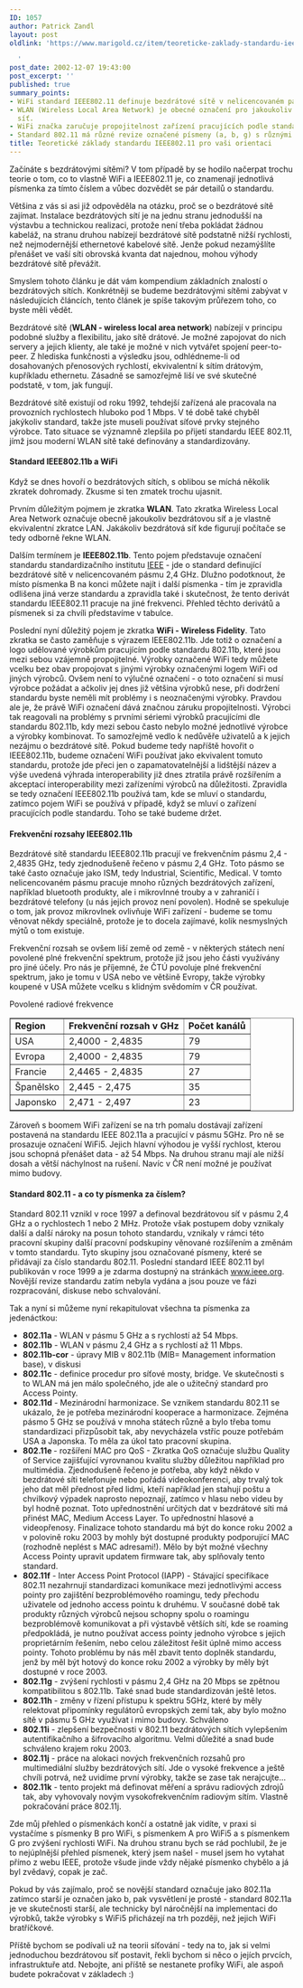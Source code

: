 ```yaml
---
ID: 1057
author: Patrick Zandl
layout: post
oldlink: 'https://www.marigold.cz/item/teoreticke-zaklady-standardu-ieee802-11-pro-vasi-orientaci

  '
post_date: 2002-12-07 19:43:00
post_excerpt: ''
published: true
summary_points:
- WiFi standard IEEE802.11 definuje bezdrátové sítě v nelicencovaném pásmu 2,4 GHz.
- WLAN (Wireless Local Area Network) je obecné označení pro jakoukoliv bezdrátovou
  síť.
- WiFi značka zaručuje propojitelnost zařízení pracujících podle standardu 802.11b.
- Standard 802.11 má různé revize označené písmeny (a, b, g) s různými vlastnostmi.
title: Teoretické základy standardu IEEE802.11 pro vaši orientaci
---
```


Začínáte s bezdrátovými sítěmi? V tom případě by se hodilo načerpat trochu teorie o tom, co to vlastně WiFi a IEEE802.11 je, co znamenají jednotlivá písmenka za tímto číslem a vůbec dozvědět se pár detailů o standardu.<!--more--><p>
Většina z vás si asi již odpověděla na otázku, proč se o bezdrátové sítě zajímat. Instalace bezdrátových sítí je na jednu stranu jednodušší na výstavbu a technickou realizaci, protože není třeba pokládat žádnou kabeláž, na stranu druhou nabízejí bezdrátové sítě podstatně nižší rychlosti, než nejmodernější ethernetové kabelové sítě. Jenže pokud nezamýšlíte přenášet ve vaší síti obrovská kvanta dat najednou, mohou výhody bezdrátové sítě převážit. </p>

<p>
Smyslem tohoto článku je dát vám kompendium základních znalostí o bezdrátových sítích. Konkrétněji se budeme bezdrátovými sítěmi zabývat v následujících článcích, tento článek je spíše takovým průřezem toho, co byste měli vědět. </p>

<p>
Bezdrátové sítě (<STRONG>WLAN - wireless local area network</STRONG>) nabízejí v principu podobné služby a flexibilitu, jako sítě drátové. Je možné zapojovat do nich servery a jejich klienty, ale také je možné v nich vytvářet spojení peer-to-peer. Z hlediska funkčnosti a výsledku jsou, odhlédneme-li od dosahovaných přenosových rychlostí, ekvivalentní k sítím drátovým, kupříkladu ethernetu. Zásadně se samozřejmě liší ve své skutečné podstatě, v tom, jak fungují. </p>

<p>
Bezdrátové sítě existují od roku 1992, tehdejší zařízená ale pracovala na provozních rychlostech hluboko pod 1 Mbps. V té době také chyběl jakýkoliv standard, takže jste museli používat síťové prvky stejného výrobce. Tato situace se významně zlepšila po přijetí standardu IEEE 802.11, jímž jsou moderní WLAN sítě také definovány a standardizovány. </p>

<H4>Standard IEEE802.11b a WiFi</H4>
<p>
Když se dnes hovoří o bezdrátových sítích, s oblibou se míchá několik zkratek dohromady. Zkusme si ten zmatek trochu ujasnit. </p>

<p>
Prvním důležitým pojmem je zkratka <STRONG>WLAN</STRONG>. Tato zkratka Wireless Local Area Network označuje obecně jakoukoliv bezdrátovou síť a je vlastně ekvivalentní zkratce LAN. Jakákoliv bezdrátová síť kde figurují počítače se tedy odborně řekne WLAN.</p>

<p>
Dalším termínem je <STRONG>IEEE802.11b</STRONG>. Tento pojem představuje označení standardu standardizačního institutu <A href="http://www.ieee.org/" target=_blank>IEEE</A> - jde o standard definující bezdrátové sítě v nelicencovaném pásmu 2,4 GHz. Dlužno podotknout, že místo písmenka B na konci můžete najít i další písmenka - tím je zpravidla odlišena jiná verze standardu a zpravidla také i skutečnost, že tento derivát standardu IEEE802.11 pracuje na jiné frekvenci. Přehled těchto derivátů a písmenek si za chvíli představíme v tabulce. </p>

<p>
Poslední nyní důležitý pojem je zkratka <STRONG>WiFi - Wireless Fidelity</STRONG>. Tato zkratka se často zaměňuje s výrazem IEEE802.11b. Jde totiž o označení a logo udělované výrobkům pracujícím podle standardu 802.11b, které jsou mezi sebou vzájemně propojitelné. Výrobky označené WiFi tedy můžete vcelku bez obav propojovat s jinými výrobky označenými logem WiFi od jiných výrobců. Ovšem není to výlučné označení - o toto označení si musí výrobce požádat a ačkoliv jej dnes již většina výrobků nese, při dodržení standardu byste neměli mít problémy i s neoznačenými výrobky. Pravdou ale je, že právě WiFi označení dává značnou záruku propojitelnosti. Výrobci tak reagovali na problémy s prvními sériemi výrobků pracujícími dle standardu 802.11b, kdy mezi sebou často nebylo možné jednotlivé výrobce a výrobky kombinovat. To samozřejmě vedlo k nedůvěře uživatelů a k jejich nezájmu o bezdrátové sítě. Pokud budeme tedy napříště hovořit o IEEE802.11b, budeme označení WiFi používat jako ekvivalent tomuto standardu, protože jde přeci jen o zapamatovatelnější a lidštější název a výše uvedená výhrada interoperability již dnes ztratila právě rozšířením a akceptací interoperability mezi zařízeními výrobců na důležitosti. Zpravidla se tedy označení IEEE802.11b používá tam, kde se mluví o standardu, zatímco pojem WiFi se používá v případě, když se mluví o zařízení pracujících podle standardu. Toho se také budeme držet. </p>

<H4>Frekvenční rozsahy IEEE802.11b</H4>
<p>
Bezdrátové sítě standardu IEEE802.11b pracují ve frekvenčním pásmu 2,4 - 2,4835 GHz, tedy zjednodušeně řečeno v pásmu 2,4 GHz. Toto pásmo se také často označuje jako ISM, tedy Industrial, Scientific, Medical. V tomto nelicencovaném pásmu pracuje mnoho různých bezdrátových zařízení, například bluetooth produkty, ale i mikrovlnné trouby a v zahraničí i bezdrátové telefony (u nás jejich provoz není povolen). Hodně se spekuluje o tom, jak provoz mikrovlnek ovlivňuje WiFi zařízení - budeme se tomu věnovat někdy speciálně, protože je to docela zajímavé, kolik nesmyslných mýtů o tom existuje. 
<p>

<p>
Frekvenční rozsah se ovšem liší země od země - v některých státech není povolené plné frekvenční spektrum, protože již jsou jeho části využívány pro jiné účely. Pro nás je příjemné, že ČTÚ povoluje plné frekvenční spektrum, jako je tomu v USA nebo ve většině Evropy, takže výrobky koupené v USA můžete vcelku s klidným svědomím v ČR používat. </p>

<p>
Povolené radiové frekvence</p>

<TABLE width=450 border=1>
<TBODY>
<TR>
<TD><STRONG>Region</STRONG></TD>
<TD><STRONG>Frekvenční rozsah v GHz</STRONG></TD>
<TD><STRONG>Počet kanálů</STRONG></TD></TR>
<TR>
<TD>USA</TD>
<TD>2,4000 - 2,4835</TD>
<TD>79</TD></TR>
<TR>
<TD>Evropa</TD>
<TD>2,4000 - 2,4835</TD>
<TD>79</TD></TR>
<TR>
<TD>Francie</TD>
<TD>2,4465 - 2,4835</TD>
<TD>27</TD></TR>
<TR>
<TD>Španělsko</TD>
<TD>2,445 - 2,475</TD>
<TD>35</TD></TR>
<TR>
<TD>Japonsko</TD>
<TD>2,471 - 2,497</TD>
<TD>23</TD></TR></TBODY></TABLE>
<p>
Zároveň s boomem WiFi zařízení se na trh pomalu dostávají zařízení postavená na standardu IEEE 802.11a a pracující v pásmu 5GHz. Pro ně se prosazuje označení WiFi5. Jejich hlavní výhodou je vyšší rychlost, kterou jsou schopná přenášet data - až 54 Mbps. Na druhou stranu mají ale nižší dosah a větší náchylnost na rušení. Navíc v ČR není možné je používat mimo budovy.</p>

<H4>Standard 802.11 - a co ty písmenka za číslem?</H4>
<p>
Standard 802.11 vznikl v roce 1997 a definoval bezdrátovou síť v pásmu 2,4 GHz a o rychlostech 1 nebo 2 MHz. Protože však postupem doby vznikaly další a další nároky na posun tohoto standardu, vznikaly v rámci této pracovní skupiny další pracovní podskupiny věnované rozšířením a změnám v tomto standardu. Tyto skupiny jsou označované písmeny, které se přidávají za číslo standardu 802.11. Poslední standard IEEE 802.11 byl publikován v roce 1999 a je zdarma dostupný na stránkách <A href="http://www.ieee.org/">www.ieee.org</A>. Novější revize standardu zatím nebyla vydána a jsou pouze ve fázi rozpracování, diskuse nebo schvalování. </p>

<p>
Tak a nyní si můžeme nyní rekapitulovat všechna ta písmenka za jedenáctkou:</p>

<UL>
<LI><STRONG>802.11a</STRONG> - WLAN v pásmu 5 GHz a s rychlostí až 54 Mbps. 
<LI><STRONG>802.11b</STRONG> - WLAN v pásmu 2,4 GHz a s rychlostí až 11 Mbps. 
<LI><STRONG>802.11b-cor</STRONG> - úpravy MIB v 802.11b (MIB= Management information base), v diskusi 
<LI><STRONG>802.11c</STRONG> - definice procedur pro síťové mosty, bridge. Ve skutečnosti s to WLAN má jen málo společného, jde ale o užitečný standard pro Access Pointy. 
<LI><STRONG>802.11d</STRONG> - Mezinárodní harmonizace. Se vznikem standardu 802.11 se ukázalo, že je potřeba mezinárodní kooperace a harmonizace. Zejména pásmo 5 GHz se používá v mnoha státech různě a bylo třeba tomu standardizaci přizpůsobit tak, aby nevycházela vstříc pouze potřebám USA a Japonska. To měla za úkol tato pracovní skupina. 
<LI><STRONG>802.11e </STRONG>- rozšíření MAC pro QoS - Zkratka QoS označuje službu Quality of Service zajišťující vyrovnanou kvalitu služby důležitou například pro multimédia. Zjednodušeně řečeno je potřeba, aby když někdo v bezdrátové síti telefonuje nebo pořádá videokonferenci, aby trvalý tok jeho dat měl přednost před lidmi, kteří například jen stahují poštu a chvilkový výpadek naprosto nepoznají, zatímco v hlasu nebo videu by byl hodně poznat. Toto upřednostnění určitých dat v bezdrátové síti má přinést MAC, Medium Access Layer. To upřednostní hlasové a videopřenosy. Finalizace tohoto standardu má být do konce roku 2002 a v polovině roku 2003 by mohly být dostupné produkty podporující MAC (rozhodně neplést s MAC adresami!). Mělo by být možné všechny Access Pointy upravit updatem firmware tak, aby splňovaly tento standard. 
<LI><STRONG>802.11f</STRONG> - Inter Access Point Protocol (IAPP) - Stávající specifikace 802.11 nezahrnují standardizaci komunikace mezi jednotlivými access pointy pro zajištění bezproblémového roamingu, tedy přechodu uživatele od jednoho access pointu k druhému. V současné době tak produkty různých výrobců nejsou schopny spolu o roamingu bezproblémově komunikovat a při výstavbě větších sítí, kde se roaming předpokládá, je nutno používat access pointy jednoho výrobce s jejich proprietárním řešením, nebo celou záležitost řešit úplně mimo access pointy. Tohoto problému by nás měl zbavit tento doplněk standardu, jenž by měl být hotový do konce roku 2002 a výrobky by měly být dostupné v roce 2003. 
<LI><STRONG>802.11g</STRONG> - zvýšení rychlosti v pásmu 2,4 GHz na 20 Mbps se zpětnou kompatibilitou s 802.11b. Také snad bude standardizován ještě letos. 
<LI><STRONG>802.11h</STRONG> - změny v řízení přístupu k spektru 5GHz, které by měly relektovat připomínky regulátorů evropských zemí tak, aby bylo možno sítě v pásmu 5 GHz využívat i mimo budovy. Schváleno 
<LI><STRONG>802.11i</STRONG> - zlepšení bezpečnosti v 802.11 bezdrátových sítích vylepšením autentifikačního a šifrovacího algoritmu. Velmi důležité a snad bude schváleno krajem roku 2003. 
<LI><STRONG>802.11j</STRONG> - práce na alokaci nových frekvenčních rozsahů pro multimediální služby bezdrátových sítí. Jde o vysoké frekvence a ještě chvíli potrvá, než uvidíme první výrobky, takže se zase tak nerajcujte&#8230; 
<LI><STRONG>802.11k</STRONG> - tento projekt má definovat měření a správu radiových zdrojů tak, aby vyhovovaly novým vysokofrekvenčním radiovým sítím. Vlastně pokračování práce 802.11j. </LI></UL>
<p>
Zde můj přehled o písmenkách končí a ostatně jak vidíte, v praxi si vystačíme s písmenky B pro WiFi, s písmenkem A pro WiFi5 a s písmenkem G pro zvýšení rychlosti WiFi. Na druhou stranu bych se rád pochlubil, že je to nejúplnější přehled písmenek, který jsem našel - musel jsem ho vytahat přímo z webu IEEE, protože všude jinde vždy nějaké písmenko chybělo a já byl zvědavý, copak je zač.</p>

<p>
Pokud by vás zajímalo, proč se novější standard označuje jako 802.11a zatímco starší je označen jako b, pak vysvětlení je prosté - standard 802.11a je ve skutečnosti starší, ale technicky byl náročnější na implementaci do výrobků, takže výrobky s WiFi5 přicházejí na trh později, než jejich WiFi bratříčkové. </p>

<p>
Příště bychom se podívali už na teorii síťování - tedy na to, jak si velmi jednoduchou bezdrátovou síť postavit, řekli bychom si něco o jejích prvcích, infrastruktuře atd. Nebojte, ani příště se nestanete profíky WiFi, ale aspoň budete pokračovat v základech :)</p>